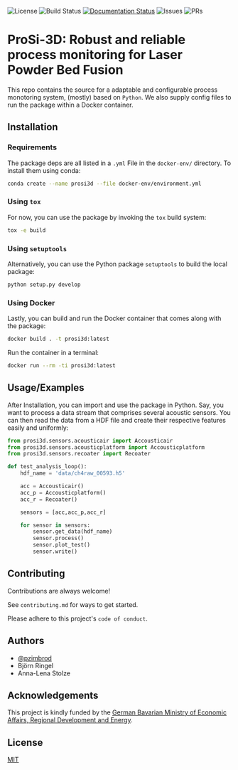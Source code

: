 ![License](https://img.shields.io/github/license/pzimbrod/prosi-3d)
![Build Status](https://img.shields.io/github/workflow/status/pzimbrod/prosi-3d/ProSi-3D)
[![Documentation Status](https://readthedocs.org/projects/prosi-3d/badge/?version=latest)](https://prosi-3d.readthedocs.io/en/latest/?badge=latest)
![Issues](https://img.shields.io/github/issues/pzimbrod/prosi-3d)
![PRs](https://img.shields.io/github/issues-pr/pzimbrod/prosi-3d)

# ProSi-3D: Robust and reliable process monitoring for Laser Powder Bed Fusion

This repo contains the source for a adaptable and configurable process monotoring system, (mostly) based on `Python`.
We also supply config files to run the package within a Docker container.

## Installation

### Requirements

The package deps are all listed in a `.yml` File in the `docker-env/` directory.
To install them using conda:

```bash
conda create --name prosi3d --file docker-env/environment.yml
```

### Using `tox`

For now, you can use the package by invoking the `tox` build system:

```bash
tox -e build
```
### Using `setuptools`

Alternatively, you can use the Python package `setuptools` to build the local package:

```bash
python setup.py develop
```

### Using Docker

Lastly, you can build and run the Docker container that comes along with the package:

```bash
docker build . -t prosi3d:latest
```

Run the container in a terminal:

```bash
docker run --rm -ti prosi3d:latest
```

## Usage/Examples

After Installation, you can import and use the package in Python.
Say, you want to process a data stream that comprises several acoustic sensors.
You can then read the data from a HDF file and create their respective features easily and uniformly:

```python
from prosi3d.sensors.acousticair import Accousticair
from prosi3d.sensors.acousticplatform import Accousticplatform
from prosi3d.sensors.recoater import Recoater

def test_analysis_loop():
    hdf_name = 'data/ch4raw_00593.h5'

    acc = Accousticair()
    acc_p = Accousticplatform()
    acc_r = Recoater()

    sensors = [acc,acc_p,acc_r]

    for sensor in sensors:
        sensor.get_data(hdf_name)
        sensor.process()
        sensor.plot_test()
        sensor.write()
```


## Contributing

Contributions are always welcome!

See `contributing.md` for ways to get started.

Please adhere to this project's `code of conduct`.


## Authors

- [@pzimbrod](https://pzimbrod.github.io)
- Björn Ringel
- Anna-Lena Stolze


## Acknowledgements

This project is kindly funded by the [German Bavarian Ministry of Economic Affairs, Regional Development and Energy](https://www.stmwi.bayern.de/en/).
## License

[MIT](https://choosealicense.com/licenses/mit/)

